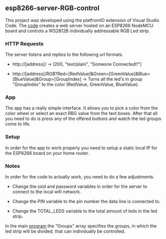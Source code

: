 ## esp8266-server-RGB-control

This project was developed using the platfromIO extension of Visual Studio Code. The [code](source/main.cpp) creates a web server hosted on an ESP8266 NodeMCU board and controls a WS2812B individually addressable RGB Led strip.

### HTTP Requests
The server listens and replies to the following url formats.
* http://[address]/ -> (200, "text/plain", "Someone Connected!!")

* http://[address]/RGB?Red=[RedValue]&Green=[GreenValue]&Blue=[BlueValue]&Group=[GroupIndex] -> Turns all the led's in group "GroupIndex" to the color (RedValue, GreenValue, BlueValue).

### App
The app has a really simple interface. It allows you to pick a color from the color wheel or select an exact RBG value from the text boxes. After that all you need to do is press any of the offered buttons and watch the led groups come to life. 

### Setup
In order for the app to work properly you need to setup a static local IP for the ESP8266 board on your home router. 

### Notes
In order for the code to actually work, you need to do a few adjustments.
* Change the ssid and password variables in order for the server to connect to the local wifi network.

* Change the PIN variable to the pin number the data line is connected to.

* Change the TOTAL_LEDS variable to the total amount of leds in the led strip.

In the main [program](source/main.cpp) the "Groups" array specifies the groups, in which the led strip will be divided, that can individually be controlled.
